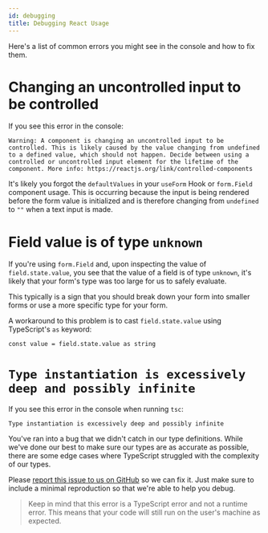 ```yaml
---
id: debugging
title: Debugging React Usage
---
```


Here's a list of common errors you might see in the console and how to fix them.

# Changing an uncontrolled input to be controlled

If you see this error in the console:

```
Warning: A component is changing an uncontrolled input to be controlled. This is likely caused by the value changing from undefined to a defined value, which should not happen. Decide between using a controlled or uncontrolled input element for the lifetime of the component. More info: https://reactjs.org/link/controlled-components
```

It's likely you forgot the `defaultValues` in your `useForm` Hook or `form.Field` component usage. This is occurring
because the input is being rendered before the form value is initialized and is therefore changing from `undefined` to `""` when a text input is made.

# Field value is of type `unknown`

If you're using `form.Field` and, upon inspecting the value of `field.state.value`, you see that the value of a field is of type `unknown`, it's likely that your form's type was too large for us to safely evaluate.

This typically is a sign that you should break down your form into smaller forms or use a more specific type for your form.

A workaround to this problem is to cast `field.state.value` using TypeScript's `as` keyword:

```tsx
const value = field.state.value as string
```

# `Type instantiation is excessively deep and possibly infinite`

If you see this error in the console when running `tsc`:

```
Type instantiation is excessively deep and possibly infinite
```

You've ran into a bug that we didn't catch in our type definitions. While we've done our best to make sure our types are as accurate as possible, there are some edge cases where TypeScript struggled with the complexity of our types.

Please [report this issue to us on GitHub](https://github.com/TanStack/form/issues) so we can fix it. Just make sure to include a minimal reproduction so that we're able to help you debug.

> Keep in mind that this error is a TypeScript error and not a runtime error. This means that your code will still run on the user's machine as expected.
